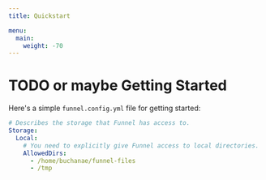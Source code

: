 ```yaml
---
title: Quickstart

menu:
  main:
    weight: -70
---
```


# TODO or maybe Getting Started

Here's a simple `funnel.config.yml` file for getting started:
```yaml
# Describes the storage that Funnel has access to.
Storage:
  Local:
    # You need to explicitly give Funnel access to local directories.
    AllowedDirs:
      - /home/buchanae/funnel-files
      - /tmp
```
